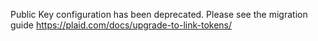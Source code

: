 Public Key configuration has been deprecated. Please see the migration guide https://plaid.com/docs/upgrade-to-link-tokens/
